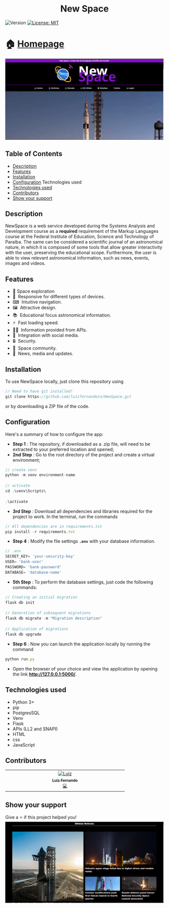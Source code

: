 <h1 align="center">New Space</h1>
<p>
  <img alt="Version" src="https://img.shields.io/badge/version-1.1.1-blue.svg?cacheSeconds=2592000" />
  <a href="LICENSE" target="_blank">
    <img alt="License: MIT" src="https://img.shields.io/npm/l/react" />
  </a>
</p>

# 🏠 [Homepage](https://github.com/luizfernandoin/NewSpace)

![plot](https://github.com/luizfernandoin/NewSpace/blob/main/app/static/src/img/site.png?raw=true)


## Table of Contents 
- [Description](#description)
- [Features](#features)
- [Installation](#installation)
- [Configuration](#configuration) Technologies used
- [Technologies used](#technologies-used)
- [Contributors](#contributors)
- [Show your support](#Show-your-support)

## Description
NewSpace is a web service developed during the Systems Analysis and Development course as a **required** requirement of the Markup Languages course at the Federal Institute of Education, Science and Technology of Paraíba.
The same can be considered a scientific journal of an astronomical nature, in which it is composed of some tools that allow greater interactivity with the user, preserving the educational scope. Furthermore, the user is able to view relevant astronomical information, such as news, events, images and videos.

## Features

- 🚀 Space exploration
- 📱&nbsp; Responsive for different types of devices.
- ⌨&nbsp; Intuitive navigation.
- 🖼️&nbsp; Attractive design.
- 📚&nbsp; Educational focus astronomical information.
- ⚡&nbsp; Fast loading speed.
- 👩‍💻&nbsp; Information provided from APIs.
- 🎥&nbsp; Integration with social media.
- 🔒&nbsp; Security.
- 💬&nbsp; Space community.
- 📝&nbsp; News, media and updates.


## Installation
To use NewSpace locally, just clone this repository using
```jsx
// Need to have git installed!
git clone https://github.com/luizfernandoin/NewSpace.git
```
or by downloading a ZIP file of the code.

## Configuration
Here's a summary of how to configure the app:
* **Step 1** : The repository, if downloaded as a .zip file, will need to be extracted to your preferred location and opened;
* **2nd Step** : Go to the root directory of the project and create a virtual environment;
``` jsx
// create venv
python -m venv environment-name

// activate
cd .\venv\Scripts\

.\activate
```

* **3rd Step** : Download all dependencies and libraries required for the project to work. In the terminal, run the commands
``` jsx
// All dependencies are in requirements.txt
pip install -r requirements.txt
```
* **Step 4** : Modify the file settings **`.env`** with your database information.
``` jsx
// .env
SECRET_KEY= 'your-security-key'
USER= 'bank-user'
PASSWORD= 'bank-password'
DATABASE= 'database-name'
```
* **5th Step** : To perform the database settings, just code the following commands:
``` jsx
// Creating an initial migration
flask db init

// Generation of subsequent migrations
flask db migrate -m "Migration description"

// Application of migrations
flask db upgrade
```
* **Step 6** : Now you can launch the application locally by running the command
``` jsx
python run.py
```
* Open the browser of your choice and view the application by opening the link **http://127.0.0.1:5000/**.

## Technologies used
* Python 3+
* pip
* PostgresSQL
* Venv
* Flask
* APIs (LL2 and SNAPI)
* HTML
* css
* JavaScript

## Contributors

<table>
  <tbody>
    <tr>
      <td align="center" valign="top" width="25%"><a href="https://github.com/luizfernandoin"><img src="https://avatars.githubusercontent.com/u/106038535?v=4?s=60" width="60px;" alt="Luiz"/><br /><sub><b>Luiz Fernando</b></sub></a><br /><a href="https://github.com/luizfernandoin/NewSpace/commits?author=luizfernandoin" title="Documentation">💻</a></td>
    </tr>
  </tbody>
</table>

## Show your support
Give a ⭐️ if this project helped you!
<img src="https://github.com/luizfernandoin/NewSpace/blob/main/app/static/src/img/site1.png?raw=true"/>